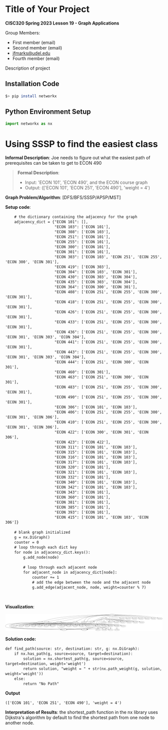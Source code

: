 # Title of Your Project

**CISC320 Spring 2023 Lesson 19 - Graph Applications**

Group Members:
* First member (email)
* Second member (email)
* jfmarks@udel.edu
* Fourth member (email)

Description of project

## Installation Code

```sh
$> pip install networkx
```

## Python Environment Setup

```python
import networkx as nx
```

# Using SSSP to find the easiest class

**Informal Description**:
Joe needs to figure out what the easiest path of prerequisites can be taken to get to ECON 490

> **Formal Description**:
>  * Input: 'ECON 101', 'ECON 490', and the ECON course graph
>  * Output: (['ECON 101', 'ECON 251', 'ECON 490'], 'weight = 4')

**Graph Problem/Algorithm**: [DFS/BFS/SSSP/APSP/MST]


**Setup code**:

```
    # the dictionary containing the adjacency for the graph
    adjacency_dict = {"ECON 101": [],
                      "ECON 103": ['ECON 101'],
                      "ECON 308": ['ECON 103'],
                      "ECON 251": ['ECON 101'],
                      "ECON 255": ['ECON 101'],
                      "ECON 300": ['ECON 101'],
                      "ECON 301": ['ECON 101'],
                      "ECON 303": ['ECON 103', 'ECON 251', 'ECON 255', 'ECON 300', 'ECON 301'],
                      "ECON 419": ['ECON 303'],
                      "ECON 304": ['ECON 103', 'ECON 301'],
                      "ECON 430": ['ECON 303', 'ECON 304'],
                      "ECON 435": ['ECON 303', 'ECON 304'],
                      "ECON 364": ['ECON 300', 'ECON 301'],
                      "ECON 408": ['ECON 251', 'ECON 255', 'ECON 300', 'ECON 301'],
                      "ECON 418": ['ECON 251', 'ECON 255', 'ECON 300', 'ECON 301'],
                      "ECON 426": ['ECON 251', 'ECON 255', 'ECON 300', 'ECON 301'],
                      "ECON 433": ['ECON 251', 'ECON 255', 'ECON 300', 'ECON 301'],
                      "ECON 436": ['ECON 251', 'ECON 255', 'ECON 300', 'ECON 301', 'ECON 303', 'ECON 304'],
                      "ECON 441": ['ECON 251', 'ECON 255', 'ECON 300', 'ECON 301'],
                      "ECON 443": ['ECON 251', 'ECON 255', 'ECON 300', 'ECON 301', 'ECON 303', 'ECON 304'],
                      "ECON 444": ['ECON 251', 'ECON 300', 'ECON 301'],
                      "ECON 460": ['ECON 301'],
                      "ECON 463": ['ECON 251', 'ECON 300', 'ECON 301'],
                      "ECON 483": ['ECON 251', 'ECON 255', 'ECON 300', 'ECON 301'],
                      "ECON 490": ['ECON 251', 'ECON 255', 'ECON 300', 'ECON 301'],
                      "ECON 306": ['ECON 101', 'ECON 103'],
                      "ECON 406": ['ECON 251', 'ECON 255', 'ECON 300', 'ECON 301', 'ECON 306'],
                      "ECON 410": ['ECON 251', 'ECON 255', 'ECON 300', 'ECON 301', 'ECON 306'],
                      "ECON 422": ['ECON 300', 'ECON 301', 'ECON 306'],
                      "ECON 423": ['ECON 422'],
                      "ECON 311": ['ECON 101', 'ECON 103'],
                      "ECON 315": ['ECON 101', 'ECON 103'],
                      "ECON 316": ['ECON 101', 'ECON 103'],
                      "ECON 317": ['ECON 101', 'ECON 103'],
                      "ECON 320": ['ECON 101'],
                      "ECON 321": ['ECON 101', 'ECON 103'],
                      "ECON 332": ['ECON 101'],
                      "ECON 340": ['ECON 101', 'ECON 103'],
                      "ECON 342": ['ECON 101', 'ECON 103'],
                      "ECON 343": ['ECON 101'],
                      "ECON 360": ['ECON 101'],
                      "ECON 381": ['ECON 101'],
                      "ECON 385": ['ECON 101'],
                      "ECON 393": ['ECON 101'],
                      "ECON 415": ['ECON 101', 'ECON 103', 'ECON 306']}

    # blank graph initialized
    g = nx.DiGraph()
    counter = 0
    # loop through each dict key
    for node in adjacency_dict.keys():
        g.add_node(node)

        # loop through each adjacent node
        for adjacent_node in adjacency_dict[node]:
            counter += 1
            # add the edge between the node and the adjacent node
            g.add_edge(adjacent_node, node, weight=counter % 7)



```

**Visualization**:

![Image goes here](ECON_graph.png) 

**Solution code:**

```# the source and destination must be formatted as 'ECON ###' with an existing course #
def find_path(source: str, destination: str, g: nx.DiGraph):
    if nx.has_path(g, source=source, target=destination):
        solution = nx.shortest_path(g, source=source, target=destination, weight='weight')
        return solution, "weight = " + str(nx.path_weight(g, solution, weight='weight'))
    else:
        return "No Path"
```

**Output**

```
(['ECON 101', 'ECON 251', 'ECON 490'], 'weight = 4')
```

**Interpretation of Results**:
	the shortest_path function in the nx library uses Dijkstra's algorithm by default to find the shortest path from one node to another node.

